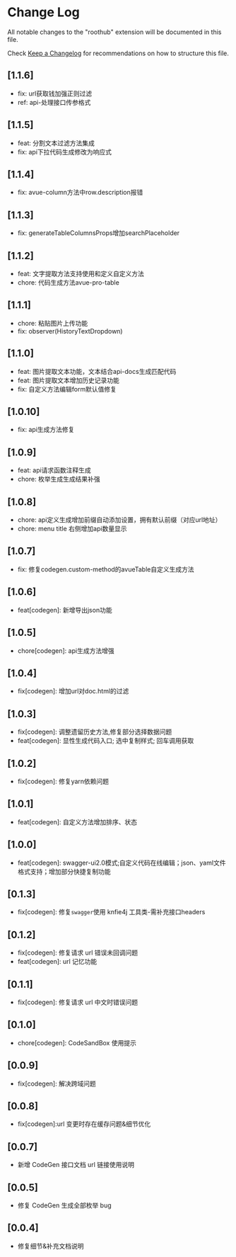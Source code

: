 # Change Log

All notable changes to the "roothub" extension will be documented in this file.

Check [Keep a Changelog](http://keepachangelog.com/) for recommendations on how to structure this file.

## [1.1.6]
- fix: url获取钱加强正则过滤
- ref: api-处理接口传参格式

## [1.1.5]
- feat: 分割文本过滤方法集成
- fix: api下拉代码生成修改为响应式

## [1.1.4]
- fix: avue-column方法中row.description报错

## [1.1.3]
- fix: generateTableColumnsProps增加searchPlaceholder

## [1.1.2]
- feat: 文字提取方法支持使用和定义自定义方法
- chore: 代码生成方法avue-pro-table

## [1.1.1]
- chore: 粘贴图片上传功能
- fix: observer(HistoryTextDropdown)

## [1.1.0]

- feat: 图片提取文本功能，文本结合api-docs生成匹配代码
- feat: 图片提取文本增加历史记录功能
- fix: 自定义方法编辑form默认值修复

## [1.0.10]

- fix: api生成方法修复

## [1.0.9]

- feat: api请求函数注释生成
- chore: 枚举生成生成结果补强

## [1.0.8]

- chore: api定义生成增加前缀自动添加设置，拥有默认前缀（对应url地址）
- chore: menu title 右侧增加api数量显示

## [1.0.7]

- fix: 修复codegen.custom-method的avueTable自定义生成方法
## [1.0.6]

- feat[codegen]: 新增导出json功能

## [1.0.5]

- chore[codegen]: api生成方法增强

## [1.0.4]

- fix[codegen]: 增加url对doc.html的过滤

## [1.0.3]

- fix[codegen]: 调整遗留历史方法,修复部分选择数据问题
- feat[codegen]: 显性生成代码入口; 选中复制样式; 回车调用获取

## [1.0.2]

- fix[codegen]: 修复yarn依赖问题

## [1.0.1]

- feat[codegen]: 自定义方法增加排序、状态

## [1.0.0]

- feat[codegen]: swagger-ui2.0模式;自定义代码在线编辑；json、yaml文件格式支持；增加部分快捷复制功能

## [0.1.3]

- fix[codegen]: 修复`swagger`使用 knfie4j 工具类-需补充接口headers

## [0.1.2]

- fix[codegen]: 修复请求 url 错误未回调问题
- feat[codegen]: url 记忆功能

## [0.1.1]

- fix[codegen]: 修复请求 url 中文时错误问题

## [0.1.0]

- chore[codegen]: CodeSandBox 使用提示

## [0.0.9]

- fix[codegen]: 解决跨域问题

## [0.0.8]

- fix[codegen]:url 变更时存在缓存问题&细节优化

## [0.0.7]

- 新增 CodeGen 接口文档 url 链接使用说明

## [0.0.5]

- 修复 CodeGen 生成全部枚举 bug

## [0.0.4]

- 修复细节&补充文档说明

